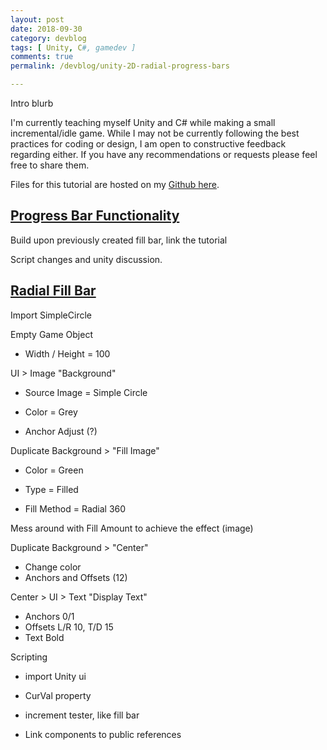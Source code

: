 ```yaml
---
layout: post
date: 2018-09-30
category: devblog
tags: [ Unity, C#, gamedev ]
comments: true
permalink: /devblog/unity-2D-radial-progress-bars

---
```


Intro blurb

I'm currently teaching myself Unity and C# while making a small incremental/idle game. While I may not be currently following the best practices for coding or design, I am open to constructive feedback regarding either. If you have any recommendations or requests please feel free to share them.

Files for this tutorial are hosted on my [Github here](https://github.com/LeeCombs/NezTutorial-FractalPixels/tree/master/Unity_Progress_Bars).

## [Progress Bar Functionality](#progress-bar-functionality)

Build upon previously created fill bar, link the tutorial

Script changes and unity discussion.

## [Radial Fill Bar](#radial-fill-bar)

Import SimpleCircle

Empty Game Object

- Width / Height = 100

UI > Image "Background"

- Source Image = Simple Circle
- Color = Grey

- Anchor Adjust (?)

Duplicate Background > "Fill Image"

- Color = Green

- Type = Filled
- Fill Method = Radial 360

Mess around with Fill Amount to achieve the effect (image)

Duplicate Background > "Center"

- Change color
- Anchors and Offsets (12)

Center > UI > Text "Display Text"

- Anchors 0/1
- Offsets L/R 10, T/D 15
- Text Bold

Scripting

- import Unity ui

- CurVal property
- increment tester, like fill bar
- Link components to public references